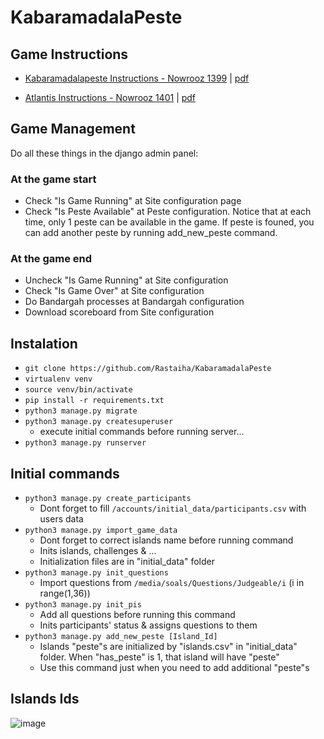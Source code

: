# KabaramadalaPeste

## Game Instructions
- [Kabaramadalapeste Instructions - Nowrooz 1399](https://docs.google.com/document/d/1LbDdLOMEeWAaU00YOF3T9lhyEolmmPGuuTY5WcfqWw8/edit?usp=drivesdk) | [pdf](https://github.com/Rastaiha/KabaramadalaPeste/files/8460883/default.pdf)

- [Atlantis Instructions - Nowrooz 1401](https://docs.google.com/document/d/1PKA-TLBmFvmNnY1FKjy0_hVfYaMNxBC1XNULm_w2aDY/edit) | [pdf](https://github.com/Rastaiha/KabaramadalaPeste/files/8460887/default.pdf)


## Game Management
Do all these things in the django admin panel:

### At the game start
- Check "Is Game Running" at Site configuration page
- Check "Is Peste Available" at Peste configuration. Notice that at each time, only 1 peste can be available in the game. If peste is founed, you can add another peste by running add_new_peste command.

### At the game end
- Uncheck "Is Game Running" at Site configuration
- Check "Is Game Over" at Site configuration
- Do Bandargah processes at Bandargah configuration
- Download scoreboard from Site configuration


## Instalation

- `git clone https://github.com/Rastaiha/KabaramadalaPeste`
- `virtualenv venv`
- `source venv/bin/activate`
- `pip install -r requirements.txt`
- `python3 manage.py migrate`
- `python3 manage.py createsuperuser`
  - execute initial commands before running server...
- `python3 manage.py runserver`


## Initial commands

- `python3 manage.py create_participants`
  - Dont forget to fill `/accounts/initial_data/participants.csv` with users data
- `python3 manage.py import_game_data`
  - Dont forget to correct islands name before running command
  - Inits islands, challenges & ...
  - Initialization files are in "initial_data" folder
- `python3 manage.py init_questions`
  - Import questions from `/media/soals/Questions/Judgeable/i` (i in range(1,36))
- `python3 manage.py init_pis`
  - Add all questions before running this command
  - Inits participants' status & assigns questions to them
- `python3 manage.py add_new_peste [Island_Id]`
  - Islands "peste"s are initialized by "islands.csv" in "initial_data" folder. When "has_peste" is 1, that island will have "peste"
  - Use this command just when you need to add additional "peste"s 

## Islands Ids
![image](https://user-images.githubusercontent.com/79265051/160621775-b4a716c4-2ecb-40cb-8d47-3617cedceb59.png)

